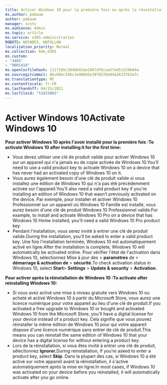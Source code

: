 ```yaml
---
title: Activer Windows 10 pour la première fois ou après la réinstallation
ms.author: pebaum
author: pebaum
manager: scotv
ms.audience: Admin
ms.topic: article
ms.service: o365-administration
ROBOTS: NOINDEX, NOFOLLOW
localization_priority: Normal
ms.collection: Adm_O365
ms.custom:
- "3485"
- "9001418"
ms.openlocfilehash: 1117105c30db642ae2d47df6caa57ed51529b04a
ms.sourcegitcommit: 8bc60ec34bc1e40685e3976576e04a2623f63a7c
ms.translationtype: MT
ms.contentlocale: fr-FR
ms.lasthandoff: 04/15/2021
ms.locfileid: "51823065"
---
```

# <a name="activate-windows-10"></a><span data-ttu-id="28ca9-102">Activer Windows 10</span><span class="sxs-lookup"><span data-stu-id="28ca9-102">Activate Windows 10</span></span>

<span data-ttu-id="28ca9-103">**Pour activer Windows 10 après l'avoir installé pour la première fois :**</span><span class="sxs-lookup"><span data-stu-id="28ca9-103">**To activate Windows 10 after installing it for the first time:**</span></span>

- <span data-ttu-id="28ca9-104">Vous devez utiliser une clé de produit valide pour activer Windows 10 sur un appareil qui n'a jamais eu de copie activée de Windows 10.</span><span class="sxs-lookup"><span data-stu-id="28ca9-104">You’ll need to use a valid product key to activate Windows 10 on a device that has never had an activated copy of Windows 10 on it.</span></span>
- <span data-ttu-id="28ca9-105">Vous aurez également besoin d'une clé de produit valide si vous installez une édition de Windows 10 qui n'a pas été précédemment activée sur l'appareil.</span><span class="sxs-lookup"><span data-stu-id="28ca9-105">You’ll also need a valid product key if you're installing an edition of Windows 10 that wasn’t previously activated on the device.</span></span> <span data-ttu-id="28ca9-106">Par exemple, pour installer et activer Windows 10 Professionnel sur un appareil où Windows 10 Famille est installé, vous aurez besoin d'une clé de produit Windows 10 Professionnel valide.</span><span class="sxs-lookup"><span data-stu-id="28ca9-106">For example, to install and activate Windows 10 Pro on a device that has Windows 10 Home installed, you'll need a valid Windows 10 Pro product key.</span></span>
- <span data-ttu-id="28ca9-107">Pendant l'installation, vous serez invité à entrer une clé de produit valide.</span><span class="sxs-lookup"><span data-stu-id="28ca9-107">During the installation, you’ll be asked to enter a valid product key.</span></span> <span data-ttu-id="28ca9-108">Une fois l'installation terminée, Windows 10 est automatiquement activé en ligne.</span><span class="sxs-lookup"><span data-stu-id="28ca9-108">After the installation is complete, Windows 10 will automatically be activated online.</span></span> <span data-ttu-id="28ca9-109">Pour vérifier l'état de l'activation dans Windows 10, sélectionnez Mise à jour des  >  **paramètres** de  >  **démarrage & activation de**  >  **sécurité.**</span><span class="sxs-lookup"><span data-stu-id="28ca9-109">To check activation status in Windows 10, select **Start**> **Settings** > **Update & security** > **Activation**.</span></span>

<span data-ttu-id="28ca9-110">**Pour activer après la réinstallation de Windows 10 :**</span><span class="sxs-lookup"><span data-stu-id="28ca9-110">**To activate after reinstalling Windows 10:**</span></span>

- <span data-ttu-id="28ca9-111">Si vous avez activé une mise à niveau gratuite vers Windows 10 ou acheté et activé Windows 10 à partir du Microsoft Store, vous aurez une licence numérique pour votre appareil au lieu d'une clé de produit.</span><span class="sxs-lookup"><span data-stu-id="28ca9-111">If you activated a free upgrade to Windows 10 or bought and activated Windows 10 from the Microsoft Store, you'll have a digital license for your device instead of a product key.</span></span> <span data-ttu-id="28ca9-112">Cela signifie que vous pouvez réinstaller la même édition de Windows 10 pour qui votre appareil dispose d'une licence numérique sans entrer de clé de produit.</span><span class="sxs-lookup"><span data-stu-id="28ca9-112">This means you can reinstall the same edition of Windows 10 that your device has a digital license for without entering a product key.</span></span>
- <span data-ttu-id="28ca9-113">Lors de la réinstallation, si vous êtes invité à entrer une clé de produit, sélectionnez **Ignorer.**</span><span class="sxs-lookup"><span data-stu-id="28ca9-113">During reinstallation, if you’re asked to enter a product key, select **Skip**.</span></span> <span data-ttu-id="28ca9-114">Dans la plupart des cas, si Windows 10 a été activé sur votre appareil avant la réinstallation, il s'active automatiquement après la mise en ligne.</span><span class="sxs-lookup"><span data-stu-id="28ca9-114">In most cases, if Windows 10 was activated on your device before you reinstalled, it will automatically activate after you go online.</span></span>
